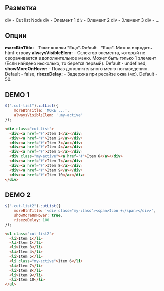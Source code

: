 Разметка
--------

div - Cut list Node
	div - Элемент 1
	div - Элемент 2
	div - Элемент 3
	div - ...

Опции
-----

**moreBtnTitle:** - Текст кнопки "Еще". Default - "Еще". Можно передать html-строку
**alwaysVisibleElem:** - Селектор элемента, который не сворачивается в дополнительное меню. Может быть только 1 элемент (Если найдено несколько, то берется первый). Default - undefined,
**showMoreOnHover:** - Показ дополнительного меню по наведению. Default - false,
**risezeDelay:** - Задержка при ресайзе окна (мс). Default - 50.

DEMO 1
------
```js
$(".cut-list").cutList({
	moreBtnTitle: 'MORE ...',
	alwaysVisibleElem: '.my-active'
});
```

```html
<div class="cut-list">
  <div><a href="#">Item 1</a></div>
  <div><a href="#">Item 2</a></div>
  <div><a href="#">Item 3</a></div>
  <div><a href="#">Item 4</a></div>
  <div><a href="#">Item 5</a></div>
  <div class="my-active"><a href="#">Item 6</a></div>
  <div><a href="#">Item 7</a></div>
  <div><a href="#">Item 8</a></div>
  <div><a href="#">Item 9</a></div>
  <div><a href="#">Item 10</a></div>
</div>
```
  

DEMO 2
------
```js
$(".cut-list2").cutList({
	moreBtnTitle: '<div class="my-class"><span>Icon +</span></div>',
	showMoreOnHover: true,
	risezeDelay: 100
});
``` 

```html
<ul class="cut-list2">
  <li>Item 1</li>
  <li>Item 2</li>
  <li>Item 3</li>
  <li>Item 4</li>
  <li>Item 5</li>
  <li class="my-active">Item 6</li>
  <li>Item 7</li>
  <li>Item 8</li>
  <li>Item 9</li>
  <li>Item 10</li>
</ul>
``` 
